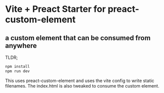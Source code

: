 # Vite + Preact Starter for preact-custom-element
## a custom element that can be consumed from anywhere

TLDR;

```bash
npm install
npm run dev
```

This uses preact-custom-element and uses the vite config to write static filenames. The index.html is also tweaked to consume the custom element.
